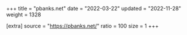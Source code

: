 +++
title = "pbanks.net"
date = "2022-03-22"
updated = "2022-11-28"
weight = 1328

[extra]
source = "https://pbanks.net/"
ratio = 100
size = 1
+++

